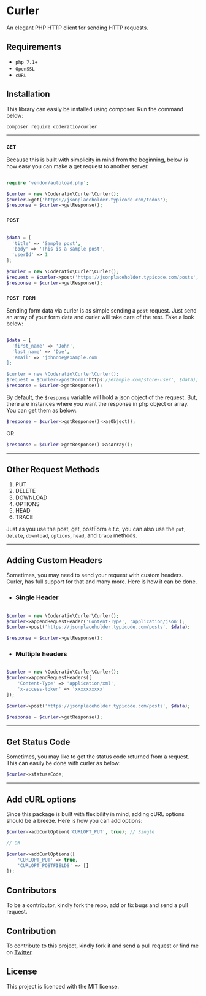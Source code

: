 # Curler
An elegant PHP HTTP client for sending HTTP requests.

## Requirements
* `php 7.1+`
* `OpenSSL`
* `cURL`

## Installation
This library can easily be installed using composer. Run the command below:
```shell script
composer require coderatio/curler
```

___

### `GET`
Because this is built with simplicity in mind from the beginning, below is how easy you can make a get request to another server.
```php

require 'vendor/autoload.php';

$curler = new \Coderatio\Curler\Curler();
$curler->get('https://jsonplaceholder.typicode.com/todos');
$response = $curler->getResponse();

```
### `POST`
```php

$data = [
  'title' => 'Sample post',
  'body' => 'This is a sample post',
  'userId' => 1
];

$curler = new \Coderatio\Curler\Curler();
$request = $curler->post('https://jsonplaceholder.typicode.com/posts', $data);
$response = $curler->getResponse();

```
### `POST FORM`
Sending form data via curler is as simple sending a `post` request. Just send an array of your form data and curler will take care of the rest. Take a look below:
```php

$data = [
  'first_name' => 'John',
  'last_name' => 'Doe',
  'email' => 'johndoe@example.com
];

$curler = new \Coderatio\Curler\Curler();
$request = $curler->postForm('https://example.com/store-user', $data);
$response = $curler->getResponse();

```

By default, the `$response` variable will hold a json object of the request. But, there are instances where you want the response in php object or array. You can get them as below:
```php
$response = $curler->getResponse()->asObject();
```
OR
```php
$response = $curler->getResponse()->asArray();
```

___

## Other Request Methods
1. PUT
2. DELETE
3. DOWNLOAD
4. OPTIONS
5. HEAD
6. TRACE

Just as you use the post, get, postForm e.t.c, you can also use the `put`, `delete`, `download`, `options`, `head`, and `trace` methods.

___

## Adding Custom Headers
Sometimes, you may need to send your request with custom headers. Curler, has full support for that and many more. Here is how it can be done.
* ### Single Header
```php

$curler = new \Coderatio\Curler\Curler();
$curler->appendRequestHeader('Content-Type', 'application/json');
$curler->post('https://jsonplaceholder.typicode.com/posts', $data);

$response = $curler->getResponse();

```

* ### Multiple headers
```php

$curler = new \Coderatio\Curler\Curler();
$curler->appendRequestHeaders([
    'Content-Type' => 'application/xml',
    'x-access-token' => 'xxxxxxxxxx'
]);

$curler->post('https://jsonplaceholder.typicode.com/posts', $data);

$response = $curler->getResponse();

```

___

## Get Status Code
Sometimes, you may like to get the status code returned from a request. This can easily be done with curler as below:

```php
$curler->statuseCode;
```

___

## Add cURL options
Since this package is built with flexibility in mind, adding cURL options should be a breeze. Here is how you can add options:
```php
$curler->addCurlOption('CURLOPT_PUT', true); // Single

// OR

$curler->addCurlOptions([
    'CURLOPT_PUT' => true,
    'CURLOPT_POSTFIELDS' => []
]);
```

## Contributors
To be a contributor, kindly fork the repo, add or fix bugs and send a pull request.

## Contribution
To contribute to this project, kindly fork it and send a pull request or find me on <a href="https://twitter.com/josiahoyahaya">Twitter</a>.

## License
This project is licenced with the MIT license.
